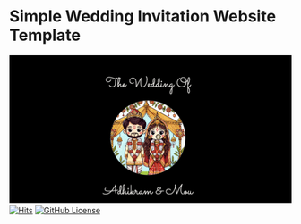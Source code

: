 # Simple Wedding Invitation Website Template

![Thumbnail](/assets/images/banner.png)
[![Hits](https://payelwedsadhikram.info/)](https://payelwedsadhikram.info/)
[![GitHub License](https://img.shields.io/github/license/dewanakl/undangan?color=brightgreen)](https://shields.io)
